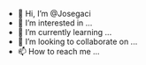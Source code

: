 - 👋 Hi, I’m @Josegaci
- 👀 I’m interested in ...
- 🌱 I’m currently learning ...
- 💞️ I’m looking to collaborate on ...
- 📫 How to reach me ...

<!---
Josegaci/Josegaci is a ✨ special ✨ repository because its `README.md` (this file) appears on your GitHub profile.
You can click the Preview link to take a look at your changes.
--->
